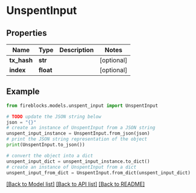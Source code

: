 # UnspentInput


## Properties

Name | Type | Description | Notes
------------ | ------------- | ------------- | -------------
**tx_hash** | **str** |  | [optional] 
**index** | **float** |  | [optional] 

## Example

```python
from fireblocks.models.unspent_input import UnspentInput

# TODO update the JSON string below
json = "{}"
# create an instance of UnspentInput from a JSON string
unspent_input_instance = UnspentInput.from_json(json)
# print the JSON string representation of the object
print(UnspentInput.to_json())

# convert the object into a dict
unspent_input_dict = unspent_input_instance.to_dict()
# create an instance of UnspentInput from a dict
unspent_input_from_dict = UnspentInput.from_dict(unspent_input_dict)
```
[[Back to Model list]](../README.md#documentation-for-models) [[Back to API list]](../README.md#documentation-for-api-endpoints) [[Back to README]](../README.md)


